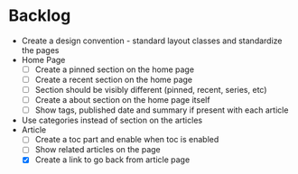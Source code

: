 # Backlog

- Create a design convention - standard layout classes and standardize the pages
- Home Page
    - [ ] Create a pinned section on the home page
    - [ ] Create a recent section on the home page
    - [ ] Section should be visibly different (pinned, recent, series, etc)
    - [ ] Create a about section on the home page itself
    - [ ] Show tags, published date and summary if present with each article
- Use categories instead of section on the articles
- Article
    - [ ] Create a toc part and enable when toc is enabled
    - [ ] Show related articles on the page
    - [x] Create a link to go back from article page
